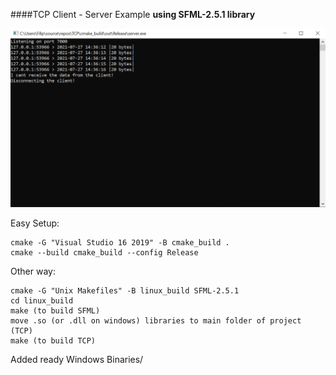 ####TCP Client - Server Example
**using SFML-2.5.1 library**

![Screenshot](screenshot.png)

Easy Setup:

    cmake -G "Visual Studio 16 2019" -B cmake_build .
	cmake --build cmake_build --config Release
	
Other way:

    cmake -G "Unix Makefiles" -B linux_build SFML-2.5.1
    cd linux_build
    make (to build SFML)
    move .so (or .dll on windows) libraries to main folder of project (TCP)
    make (to build TCP)
	
Added ready Windows Binaries/
